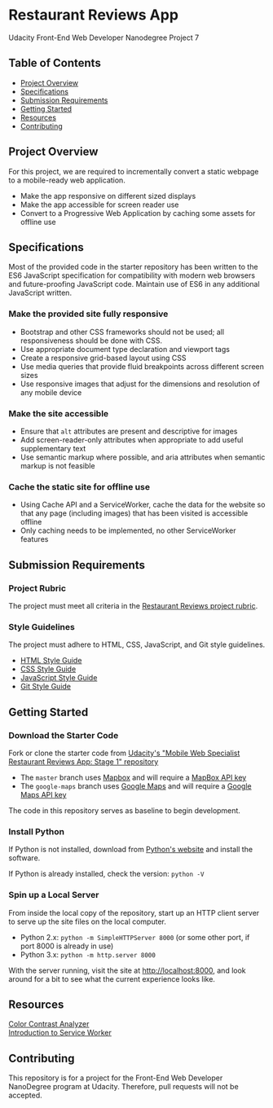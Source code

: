 # Restaurant Reviews App

Udacity Front-End Web Developer Nanodegree Project 7

## Table of Contents <!-- omit in toc -->

- [Project Overview](#Project-Overview)
- [Specifications](#Specifications)
- [Submission Requirements](#Submission-Requirements)
- [Getting Started](#Getting-Started)
- [Resources](#Resources)
- [Contributing](#Contributing)

## Project Overview

For this project, we are required to incrementally convert a static webpage to a mobile-ready web application.

- Make the app responsive on different sized displays
- Make the app accessible for screen reader use
- Convert to a Progressive Web Application by caching some assets for offline use

## Specifications

Most of the provided code in the starter repository has been written to the ES6 JavaScript specification for compatibility with modern web browsers and future-proofing JavaScript code. Maintain use of ES6 in any additional JavaScript written.

### Make the provided site fully responsive <!-- omit in toc -->

- Bootstrap and other CSS frameworks should not be used; all responsiveness should be done with CSS.
- Use appropriate document type declaration and viewport tags
- Create a responsive grid-based layout using CSS
- Use media queries that provide fluid breakpoints across different screen sizes
- Use responsive images that adjust for the dimensions and resolution of any mobile device

### Make the site accessible <!-- omit in toc -->

- Ensure that `alt` attributes are present and descriptive for images
- Add screen-reader-only attributes when appropriate to add useful supplementary text
- Use semantic markup where possible, and aria attributes when semantic markup is not feasible

### Cache the static site for offline use <!-- omit in toc -->

- Using Cache API and a ServiceWorker, cache the data for the website so that any page (including images) that has been visited is accessible offline
- Only caching needs to be implemented, no other ServiceWorker features

## Submission Requirements

### Project Rubric <!-- omit in toc -->

The project must meet all criteria in the [Restaurant Reviews project rubric](https://review.udacity.com/#!/rubrics/1090/view).

### Style Guidelines <!-- omit in toc -->

The project must adhere to HTML, CSS, JavaScript, and Git style guidelines.

- [HTML Style Guide](http://udacity.github.io/frontend-nanodegree-styleguide/index.html)
- [CSS Style Guide](http://udacity.github.io/frontend-nanodegree-styleguide/css.html)
- [JavaScript Style Guide](http://udacity.github.io/frontend-nanodegree-styleguide/javascript.html)
- [Git Style Guide](https://udacity.github.io/git-styleguide/)

## Getting Started

### Download the Starter Code <!-- omit in toc -->

Fork or clone the starter code from [Udacity's "Mobile Web Specialist Restaurant Reviews App: Stage 1" repository](https://github.com/udacity/mws-restaurant-stage-1)

- The `master` branch uses [Mapbox](https://www.mapbox.com/) and will require a [MapBox API key](https://www.mapbox.com/install/)
- The `google-maps` branch uses [Google Maps](https://maps.google.com/) and will require a [Google Maps API key](https://developers.google.com/maps/documentation/javascript/get-api-key)

The code in this repository serves as baseline to begin development.

### Install Python <!-- omit in toc -->

If Python is not installed, download from [Python's website](https://www.python.org/) and install the software.

If Python is already installed, check the version: `python -V`

### Spin up a Local Server <!-- omit in toc -->

From inside the local copy of the repository, start up an HTTP client server to serve up the site files on the local computer.

- Python 2.x: `python -m SimpleHTTPServer 8000` (or some other port, if port 8000 is already in use)
- Python 3.x: `python -m http.server 8000`

With the server running, visit the site at <http://localhost:8000>, and look around for a bit to see what the current experience looks like.

## Resources

[Color Contrast Analyzer](https://dequeuniversity.com/rules/axe/3.2/color-contrast)  
[Introduction to Service Worker](https://developers.google.com/web/ilt/pwa/introduction-to-service-worker)

## Contributing

This repository is for a project for the Front-End Web Developer NanoDegree program at Udacity. Therefore, pull requests will not be accepted.
